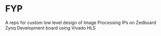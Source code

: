 # FYP
A repo for custom low level design of Image Processing IPs on Zedboard Zynq Development board using Vivado HLS
